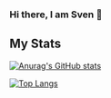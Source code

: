 ### Hi there, I am Sven 👋

<!--
![Twitter URL](https://img.shields.io/twitter/url?color=1ca0f1&label=Zwaen91&logo=twitter&style=for-the-badge&url=https%3A%2F%2Ftwitter.com%2FZwaen91)
![LinkedIn URL](https://img.shields.io/twitter/url?color=0A66C2&label=Contact%20me&logo=linkedin&style=for-the-badge&url=https%3A%2F%2Fwww.linkedin.com%2Fin%2Frico-herwig-3068b7169%2F%3Flipi%3Durn%253Ali%253Apage%253Ad_flagship3_feed%253B7TnjG26iS2WJDaltvsMfPg%253D%253D)
-->

## My Stats
[![Anurag's GitHub stats](https://github-readme-stats.vercel.app/api?username=Zwaen91&show_icons=true)](https://github.com/anuraghazra/github-readme-stats)

[![Top Langs](https://github-readme-stats.vercel.app/api/top-langs/?username=Zwaen91)](https://github.com/anuraghazra/github-readme-stats)


<!--
**Zwaen91/Zwaen91** is a ✨ _special_ ✨ repository because its `README.md` (this file) appears on your GitHub profile.

Here are some ideas to get you started:

- 🔭 I’m currently working on ...
- 🌱 I’m currently learning ...
- 👯 I’m looking to collaborate on ...
- 🤔 I’m looking for help with ...
- 💬 Ask me about ...
- 📫 How to reach me: ...
- 😄 Pronouns: ...
- ⚡ Fun fact: ...
-->
